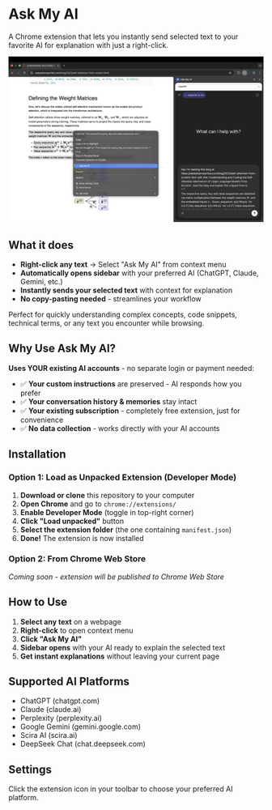 # Ask My AI

A Chrome extension that lets you instantly send selected text to your favorite AI for explanation with just a right-click.

![screenshot](images/ss.png)

## What it does

- **Right-click any text** → Select "Ask My AI" from context menu
- **Automatically opens sidebar** with your preferred AI (ChatGPT, Claude, Gemini, etc.)
- **Instantly sends your selected text** with context for explanation
- **No copy-pasting needed** - streamlines your workflow

Perfect for quickly understanding complex concepts, code snippets, technical terms, or any text you encounter while browsing.

## Why Use Ask My AI?

**Uses YOUR existing AI accounts** - no separate login or payment needed:

- ✅ **Your custom instructions** are preserved - AI responds how you prefer
- ✅ **Your conversation history & memories** stay intact
- ✅ **Your existing subscription** - completely free extension, just for convenience
- ✅ **No data collection** - works directly with your AI accounts

## Installation

### Option 1: Load as Unpacked Extension (Developer Mode)

1. **Download or clone** this repository to your computer
2. **Open Chrome** and go to `chrome://extensions/`
3. **Enable Developer Mode** (toggle in top-right corner)
4. **Click "Load unpacked"** button
5. **Select the extension folder** (the one containing `manifest.json`)
6. **Done!** The extension is now installed

### Option 2: From Chrome Web Store

_Coming soon - extension will be published to Chrome Web Store_

## How to Use

1. **Select any text** on a webpage
2. **Right-click** to open context menu
3. **Click "Ask My AI"**
4. **Sidebar opens** with your AI ready to explain the selected text
5. **Get instant explanations** without leaving your current page

## Supported AI Platforms

- ChatGPT (chatgpt.com)
- Claude (claude.ai)
- Perplexity (perplexity.ai)
- Google Gemini (gemini.google.com)
- Scira AI (scira.ai)
- DeepSeek Chat (chat.deepseek.com)

## Settings

Click the extension icon in your toolbar to choose your preferred AI platform.
